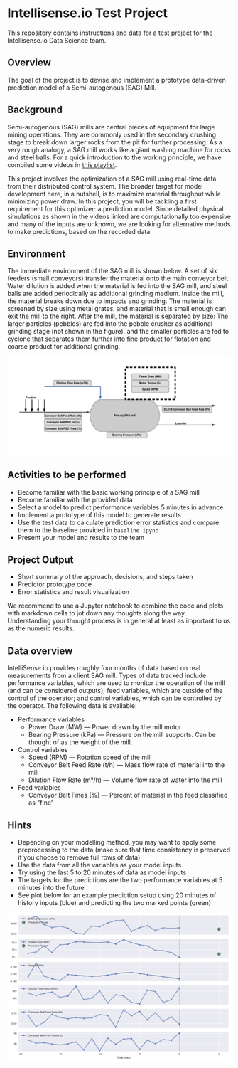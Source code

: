 # Intellisense.io Test Project

This repository contains instructions and data for a test project for the
Intellisense.io Data Science team.

## Overview

The goal of the project is to devise and implement a prototype data-driven
prediction model of a Semi-autogenous (SAG) Mill.

## Background

Semi-autogenous (SAG) mills are central pieces of equipment for large mining
operations. They are commonly used in the secondary crushing stage to break
down larger rocks from the pit for further processing. As a very rough analogy,
a SAG mill works like a giant washing machine for rocks and steel balls. For
a quick introduction to the working principle, we have compiled some videos in
[this playlist](https://www.youtube.com/playlist?list=PLChAfAeM2Zma_5SHfw5jrT0KQAY2z0ne8).

This project involves the optimization of a SAG mill using real-time data from
their distributed control system. The broader target for model development
here, in a nutshell, is to maximize material throughput while minimizing power
draw. In this project, you will be tackling a first requirement for this
optimizer: a prediction model. Since detailed physical simulations as shown
in the videos linked are computationally too expensive and many of the inputs
are unknown, we are looking for alternative methods to make predictions, based
on the recorded data.

## Environment

The immediate environment of the SAG mill is shown below. A set of six feeders
(small conveyors) transfer the material onto the main conveyor belt. Water
dilution is added when the material is fed into the SAG mill, and steel balls
are added periodically as additional grinding medium. Inside the mill, the
material breaks down due to impacts and grinding. The material is screened by
size using metal grates, and material that is small enough can exit the mill to
the right. After the mill, the material is separated by size: The larger
particles (pebbles) are fed into the pebble crusher as additional grinding
stage (not shown in the figure), and the smaller particles are fed to cyclone
that separates them further into fine product for flotation and coarse product
for additional grinding.

![SAG Mill and measurements](sag-mill.png)

## Activities to be performed

-   Become familiar with the basic working principle of a SAG mill
-   Become familiar with the provided data
-   Select a model to predict performance variables 5 minutes in advance
-   Implement a prototype of this model to generate results
-   Use the test data to calculate prediction error statistics and compare them to the baseline provided in `baseline.ipynb`
-   Present your model and results to the team

## Project Output

-   Short summary of the approach, decisions, and steps taken
-   Predictor prototype code
-   Error statistics and result visualization

We recommend to use a Jupyter notebook to combine the code and plots with markdown cells to jot down any thoughts along the way. Understanding your thought process is in general at least as important to us as the numeric results.

## Data overview

IntelliSense.io provides roughly four months of data based on real measurements
from a client SAG mill. Types of data tracked include performance variables,
which are used to monitor the operation of the mill (and can be considered
outputs); feed variables, which are outside of the control of the operator; and
control variables, which can be controlled by the operator. The following data
is available:

-   Performance variables
    -   Power Draw (MW) — Power drawn by the mill motor
    -   Bearing Pressure (kPa) — Pressure on the mill supports. Can be
        thought of as the weight of the mill.
-   Control variables
    -   Speed (RPM) — Rotation speed of the mill
    -   Conveyor Belt Feed Rate (t/h) — Mass flow rate of material into the
        mill
    -   Dilution Flow Rate (m³/h) — Volume flow rate of water into the mill
-   Feed variables
    -   Conveyor Belt Fines (%) — Percent of material in the feed
        classified as "fine"


## Hints

- Depending on your modelling method, you may want to apply some preprocessing to the data (make sure that time consistency is preserved if you choose to remove full rows of data)
- Use the data from all the variables as your model inputs
- Try using the last 5 to 20 minutes of data as model inputs
- The targets for the predictions are the two performance variables at 5 minutes into the future
- See plot below for an example prediction setup using 20 minutes of history inputs (blue) and predicting the two marked points (green)

![Prediction Setup](prediction_setup.png)

